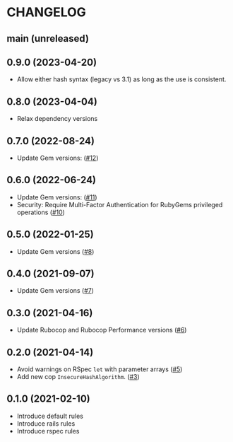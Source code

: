 # CHANGELOG
## main (unreleased)

## 0.9.0 (2023-04-20)
* Allow either hash syntax (legacy vs 3.1) as long as the use is consistent.

## 0.8.0 (2023-04-04)
* Relax dependency versions

## 0.7.0 (2022-08-24)
* Update Gem versions: ([#12](https://github.com/cobalthq/cobalt-rubocop/pull/12))

## 0.6.0 (2022-06-24)
* Update Gem versions: ([#11](https://github.com/cobalthq/cobalt-rubocop/pull/11))
* Security: Require Multi-Factor Authentication for RubyGems privileged operations ([#10](https://github.com/cobalthq/cobalt-rubocop/pull/10))

## 0.5.0 (2022-01-25)
* Update Gem versions ([#8](https://github.com/cobalthq/cobalt-rubocop/pull/8))

## 0.4.0 (2021-09-07)
* Update Gem versions ([#7](https://github.com/cobalthq/cobalt-rubocop/pull/7))

## 0.3.0 (2021-04-16)
* Update Rubocop and Rubocop Performance versions ([#6](https://github.com/cobalthq/cobalt-rubocop/pull/6))

## 0.2.0 (2021-04-14)
* Avoid warnings on RSpec `let` with parameter arrays ([#5](https://github.com/cobalthq/cobalt-rubocop/pull/5))
* Add new cop `InsecureHashAlgorithm`. ([#3](https://github.com/cobalthq/cobalt-rubocop/pull/3))

## 0.1.0 (2021-02-10)
* Introduce default rules
* Introduce rails rules
* Introduce rspec rules
